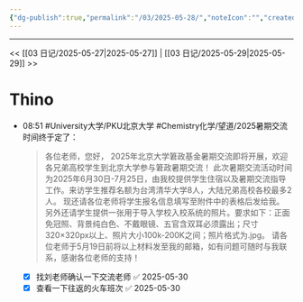 ```yaml
---
{"dg-publish":true,"permalink":"/03/2025-05-28/","noteIcon":"","created":"2025-01-31T00:35","updated":"2025-07-01T13:38"}
---
```



---
<< [[03 日记/2025-05-27\|2025-05-27]]  |  [[03 日记/2025-05-29\|2025-05-29]]  >>

# Thino
- 08:51
    #University大学/PKU北京大学 #Chemistry化学/望道/2025暑期交流
    时间终于定了：
    > 各位老师，您好，
    >       2025年北京大学䇹政基金暑期交流即将开展，欢迎各兄弟高校学生到北京大学参与䇹政暑期交流！
    >       此次暑期交流活动时间为2025年6月30日-7月25日，由我校提供学生住宿以及暑期交流指导工作。来访学生推荐名额为台湾清华大学8人，大陆兄弟高校各校最多2人。
    >       现还请各位老师将学生报名信息填写至附件中的表格后发给我。
    >       另外还请学生提供一张用于导入学校入校系统的照片。要求如下：正面免冠照、背景纯白色、不戴眼镜、五官含双耳必须露出；尺寸320×320px以上、照片大小100k-200K之间；照片格式为.jpg。
    >        请各位老师于5月19日前将以上材料发至我的邮箱，如有问题可随时与我联系，感谢各位老师的支持！
    - [x] 找刘老师确认一下交流老师 ✅ 2025-05-30
    - [x] 查看一下往返的火车班次 ✅ 2025-05-30